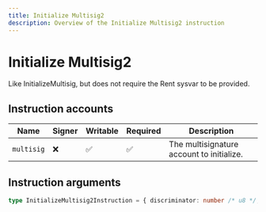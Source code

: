 ```yaml
---
title: Initialize Multisig2
description: Overview of the Initialize Multisig2 instruction
---
```


# Initialize Multisig2

Like InitializeMultisig, but does not require the Rent sysvar to be provided.

## Instruction accounts

| Name       | Signer | Writable | Required | Description                               |
| ---------- | ------ | -------- | -------- | ----------------------------------------- |
| `multisig` | ❌      | ✅        | ✅        | The multisignature account to initialize. |

## Instruction arguments

```ts
type InitializeMultisig2Instruction = { discriminator: number /* u8 */; m: number /* u8 */ }
```